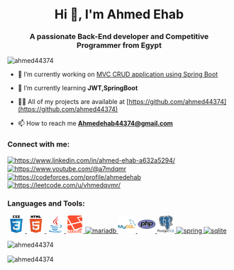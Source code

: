 <h1 align="center">Hi 👋, I'm Ahmed Ehab</h1>
<h3 align="center">A passionate Back-End developer and Competitive Programmer from Egypt</h3>

<p align="left"> <img src="https://komarev.com/ghpvc/?username=ahmed44374&label=Profile%20views&color=0e75b6&style=flat" alt="ahmed44374" /> </p>

- 🔭 I’m currently working on [MVC CRUD application using Spring Boot](https://github.com/ahmed44374/spring-boot-mvc-curd)

- 🌱 I’m currently learning **JWT,SpringBoot**

- 👨‍💻 All of my projects are available at [https://github.com/ahmed44374](https://github.com/ahmed44374)

- 📫 How to reach me **Ahmedehab44374@gmail.com**

<h3 align="left">Connect with me:</h3>
<p align="left">
<a href="https://www.linkedin.com/in/ahmed-ehab-a632a5294/" target="blank"><img align="center" src="https://raw.githubusercontent.com/rahuldkjain/github-profile-readme-generator/master/src/images/icons/Social/linked-in-alt.svg" alt="https://www.linkedin.com/in/ahmed-ehab-a632a5294/" height="30" width="40" /></a>
<a href="https://www.youtube.com/@a7mdqmr" target="blank"><img align="center" src="https://raw.githubusercontent.com/rahuldkjain/github-profile-readme-generator/master/src/images/icons/Social/youtube.svg" alt="https://www.youtube.com/@a7mdqmr" height="30" width="40" /></a>
<a href="https://codeforces.com/profile/ahmedehab" target="blank"><img align="center" src="https://raw.githubusercontent.com/rahuldkjain/github-profile-readme-generator/master/src/images/icons/Social/codeforces.svg" alt="https://codeforces.com/profile/ahmedehab" height="30" width="40" /></a>
<a href="https://leetcode.com/u/vhmedqvmr/" target="blank"><img align="center" src="https://raw.githubusercontent.com/rahuldkjain/github-profile-readme-generator/master/src/images/icons/Social/leet-code.svg" alt="https://leetcode.com/u/vhmedqvmr/" height="30" width="40" /></a>
</p>

<h3 align="left">Languages and Tools:</h3>
<p align="left"> <a href="https://www.w3schools.com/css/" target="_blank" rel="noreferrer"> <img src="https://raw.githubusercontent.com/devicons/devicon/master/icons/css3/css3-original-wordmark.svg" alt="css3" width="40" height="40"/> </a> <a href="https://www.w3.org/html/" target="_blank" rel="noreferrer"> <img src="https://raw.githubusercontent.com/devicons/devicon/master/icons/html5/html5-original-wordmark.svg" alt="html5" width="40" height="40"/> </a> <a href="https://www.java.com" target="_blank" rel="noreferrer"> <img src="https://raw.githubusercontent.com/devicons/devicon/master/icons/java/java-original.svg" alt="java" width="40" height="40"/> </a> <a href="https://laravel.com/" target="_blank" rel="noreferrer"> <img src="https://raw.githubusercontent.com/devicons/devicon/master/icons/laravel/laravel-plain-wordmark.svg" alt="laravel" width="40" height="40"/> </a> <a href="https://mariadb.org/" target="_blank" rel="noreferrer"> <img src="https://www.vectorlogo.zone/logos/mariadb/mariadb-icon.svg" alt="mariadb" width="40" height="40"/> </a> <a href="https://www.mysql.com/" target="_blank" rel="noreferrer"> <img src="https://raw.githubusercontent.com/devicons/devicon/master/icons/mysql/mysql-original-wordmark.svg" alt="mysql" width="40" height="40"/> </a> <a href="https://www.php.net" target="_blank" rel="noreferrer"> <img src="https://raw.githubusercontent.com/devicons/devicon/master/icons/php/php-original.svg" alt="php" width="40" height="40"/> </a> <a href="https://www.postgresql.org" target="_blank" rel="noreferrer"> <img src="https://raw.githubusercontent.com/devicons/devicon/master/icons/postgresql/postgresql-original-wordmark.svg" alt="postgresql" width="40" height="40"/> </a> <a href="https://spring.io/" target="_blank" rel="noreferrer"> <img src="https://www.vectorlogo.zone/logos/springio/springio-icon.svg" alt="spring" width="40" height="40"/> </a> <a href="https://www.sqlite.org/" target="_blank" rel="noreferrer"> <img src="https://www.vectorlogo.zone/logos/sqlite/sqlite-icon.svg" alt="sqlite" width="40" height="40"/> </a> </p>

<p><img align="center" src="https://github-readme-stats.vercel.app/api/top-langs?username=ahmed44374&show_icons=true&locale=en&layout=compact" alt="ahmed44374" /></p>

<p><img align="center" src="https://github-readme-streak-stats.herokuapp.com/?user=ahmed44374&" alt="ahmed44374" /></p>

